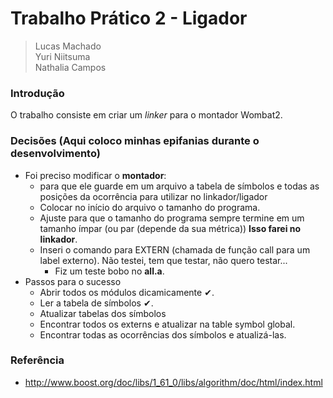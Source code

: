 # Trabalho Prático 2 - Ligador

> Lucas Machado  
> Yuri Niitsuma  
> Nathalia Campos

### Introdução

O trabalho consiste em criar um *linker* para o montador Wombat2.

### Decisões (Aqui coloco minhas epifanias durante o desenvolvimento)

- Foi preciso modificar o **montador**:
  - para que ele guarde em um arquivo a tabela de símbolos e todas as posições da ocorrência para utilizar no linkador/ligador
  - Colocar no início do arquivo o tamanho do programa.
  - Ajuste para que o tamanho do programa sempre termine em um tamanho ímpar (ou par (depende da sua métrica)) **Isso farei no linkador**.
  - Inseri o comando para EXTERN (chamada de função call para um label externo). Não testei, tem que testar, não quero testar...
    - Fiz um teste bobo no **all.a**.
- Passos para o sucesso
  - Abrir todos os módulos dicamicamente ✔.
  - Ler a tabela de símbolos ✔.
  - Atualizar tabelas dos símbolos
  - Encontrar todos os externs e atualizar na table symbol global.
  - Encontrar todas as ocorrências dos símbolos e atualizá-las.

### Referência
- http://www.boost.org/doc/libs/1_61_0/libs/algorithm/doc/html/index.html
